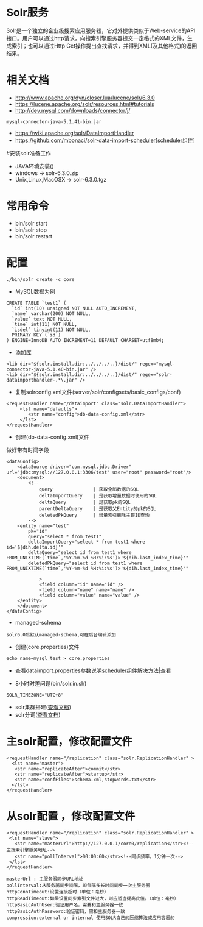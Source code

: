 # Solr服务
Solr是一个独立的企业级搜索应用服务器，它对外提供类似于Web-service的API接口。用户可以通过http请求，向搜索引擎服务器提交一定格式的XML文件，生成索引；也可以通过Http Get操作提出查找请求，并得到XML(及其他格式)的返回结果。

# 相关文档
- http://www.apache.org/dyn/closer.lua/lucene/solr/6.3.0
- https://lucene.apache.org/solr/resources.html#tutorials
- http://dev.mysql.com/downloads/connector/j/
```
mysql-connector-java-5.1.41-bin.jar 
```
- https://wiki.apache.org/solr/DataImportHandler
- https://github.com/mbonaci/solr-data-import-scheduler[scheduler组件]

#安装solr准备工作
* JAVA环境安装()
* windows -> solr-6.3.0.zip
* Unix,Linux,MacOSX -> solr-6.3.0.tgz

# 常用命令
* bin/solr start
* bin/solr stop
* bin/solr restart

# 配置
```
./bin/solr create -c core
```

- MySQL数据为例
```
CREATE TABLE `test1` (
  `id` int(10) unsigned NOT NULL AUTO_INCREMENT,
  `name` varchar(200) NOT NULL,
  `value` text NOT NULL,
  `time` int(11) NOT NULL,
  `isdel` tinyint(11) NOT NULL,
  PRIMARY KEY (`id`)
) ENGINE=InnoDB AUTO_INCREMENT=11 DEFAULT CHARSET=utf8mb4;
```

- 添加库
```
<lib dir="${solr.install.dir:../../../..}/dist/" regex="mysql-connector-java-5.1.40-bin.jar" />
<lib dir="${solr.install.dir:../../../..}/dist/" regex="solr-dataimporthandler-.*\.jar" />
```

- 复制solrconfig.xml文件(server/solr/configsets/basic_configs/conf)

```
<requestHandler name="/dataimport" class="solr.DataImportHandler">  
     <lst name="defaults">  
        <str name="config">db-data-config.xml</str>  
     </lst>  
</requestHandler>
```
- 创建(db-data-config.xml)文件

做好带有时间字段
```
<dataConfig>
    <dataSource driver="com.mysql.jdbc.Driver" url="jdbc:mysql://127.0.0.1:3306/test" user="root" password="root"/>
    <document>
    	<!-- 
			query 				| 获取全部数据的SQL
			deltaImportQuery 	| 是获取增量数据时使用的SQL 
			deltaQuery 			| 是获取pk的SQL
			parentDeltaQuery	| 是获取父Entity的pk的SQL
			deletedPkQuery 		| 增量索引删除主键ID查询
    	-->
    <entity name="test"
        pk="id"       
        query="select * from test1"
        deltaImportQuery="select * from test1 where id='${dih.delta.id}'"
        deltaQuery="select id from test1 where FROM_UNIXTIME(`time`,'%Y-%m-%d %H:%i:%s')>'${dih.last_index_time}'"
        deletedPkQuery="select id from test1 where FROM_UNIXTIME(`time`,'%Y-%m-%d %H:%i:%s')>'${dih.last_index_time}'"

        	>
            <field column="id" name="id" />
            <field column="name" name="name" />
            <field column="value" name="value" />
    </entity>
    </document>
</dataConfig>
```

- managed-schema
```
solr6.0后默认managed-schema,可在后台编辑添加
```

- 创建(core.properties)文件
```
echo name=mysql_test > core.properties
```

- 查看dataimport.properties参数说明[scheduler组件解决方法](http://blog.csdn.net/yxue1118/article/details/51800145)|[查看](dataimport.properties.md)

- 8小时时差问题(bin/solr.in.sh)
```
SOLR_TIMEZONE="UTC+8"
```

- solr集群搭建([查看文档](wiki_solr_cloud.md))
- solr分词([查看文档](wiki_solr_participle.md))




# 主solr配置，修改配置文件
```
<requestHandler name="/replication" class="solr.ReplicationHandler" >
  <lst name="master">
   <str name="replicateAfter">commit</str>
   <str name="replicateAfter">startup</str>
   <str name="confFiles">schema.xml,stopwords.txt</str>
  </lst>
</requestHandler>
```
 

# 从solr配置 ，修改配置文件
```
<requestHandler name="/replication" class="solr.ReplicationHandler" >
 <lst name="slave">
   <str name="masterUrl">http://127.0.0.1/core0/replication</str><!--主搜索引擎服务地址-->
   <str name="pollInterval">00:00:60</str><!--同步频率，1分钟一次-->
 </lst>
</requestHandler>

masterUrl : 主服务器同步URL地址 
pollInterval:从服务器同步间隔，即每隔多长时间同步一次主服务器 
httpConnTimeout:设置连接超时（单位：毫秒） 
httpReadTimeout:如果设置同步索引文件过大，则应适当提高此值。（单位：毫秒） 
httpBasicAuthUser:验证用户名，需要和主服务器一致 
httpBasicAuthPassword:验证密码，需和主服务器一致 
compression:external or internal 使用SOLR自己的压缩算法或应用容器的
```